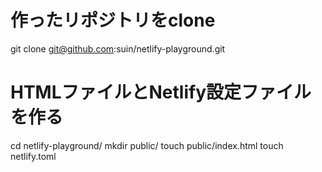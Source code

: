 # 作ったリポジトリをclone
git clone git@github.com:suin/netlify-playground.git

# HTMLファイルとNetlify設定ファイルを作る
cd netlify-playground/
mkdir public/
touch public/index.html
touch netlify.toml
